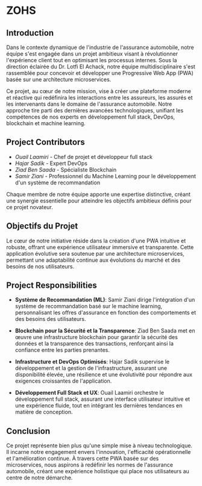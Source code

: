 # ZOHS
## Introduction
Dans le contexte dynamique de l'industrie de l'assurance automobile, notre équipe s'est engagée dans un projet ambitieux visant à révolutionner l'expérience client tout en optimisant les processus internes. Sous la direction éclairée du Dr. Lotfi El Achack, notre équipe multidisciplinaire s'est rassemblée pour concevoir et développer une Progressive Web App (PWA) basée sur une architecture microservices.

Ce projet, au cœur de notre mission, vise à créer une plateforme moderne et réactive qui redéfinira les interactions entre les assureurs, les assurés et les intervenants dans le domaine de l'assurance automobile. Notre approche tire parti des dernières avancées technologiques, unifiant les compétences de nos experts en développement full stack, DevOps, blockchain et machine learning.

## Project Contributors

- *Ouail Laamiri* - Chef de projet et développeur full stack
- *Hajar Sadik* - Expert DevOps
- *Ziad Ben Saada* - Spécialiste Blockchain
- *Samir Ziani* - Professionnel du Machine Learning pour le développement d'un système de recommandation

Chaque membre de notre équipe apporte une expertise distinctive, créant une synergie essentielle pour atteindre les objectifs ambitieux définis pour ce projet novateur.

## Objectifs du Projet

Le cœur de notre initiative réside dans la création d'une PWA intuitive et robuste, offrant une expérience utilisateur immersive et transparente. Cette application évolutive sera soutenue par une architecture microservices, permettant une adaptabilité continue aux évolutions du marché et des besoins de nos utilisateurs.

## Project Responsibilities

- **Système de Recommandation (ML)**: Samir Ziani dirige l'intégration d'un système de recommandation basé sur le machine learning, personnalisant les offres d'assurance en fonction des comportements et des besoins des utilisateurs.

- **Blockchain pour la Sécurité et la Transparence**: Ziad Ben Saada met en œuvre une infrastructure blockchain pour garantir la sécurité des données et la transparence des transactions, renforçant ainsi la confiance entre les parties prenantes.

- **Infrastructure et DevOps Optimisés**: Hajar Sadik supervise le développement et la gestion de l'infrastructure, assurant une disponibilité élevée, une résilience et une évolutivité pour répondre aux exigences croissantes de l'application.

- **Développement Full Stack et UX**: Ouail Laamiri orchestre le développement full stack, assurant une interface utilisateur intuitive et une expérience fluide, tout en intégrant les dernières tendances en matière de conception.


## Conclusion

Ce projet représente bien plus qu'une simple mise à niveau technologique. Il incarne notre engagement envers l'innovation, l'efficacité opérationnelle et l'amélioration continue. À travers cette PWA basée sur des microservices, nous aspirons à redéfinir les normes de l'assurance automobile, créant une expérience holistique qui place nos utilisateurs au centre de notre démarche.


